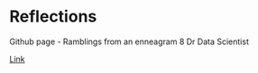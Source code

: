 # Reflections
Github page - Ramblings from an enneagram 8 Dr Data Scientist

[Link](https://yxmauw.github.io/dr-data-scientist/)
